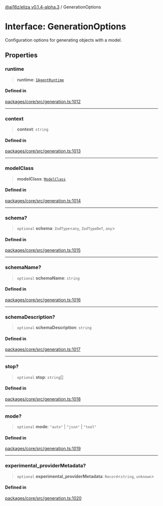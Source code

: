 [@ai16z/eliza v0.1.4-alpha.3](../index.md) / GenerationOptions

# Interface: GenerationOptions

Configuration options for generating objects with a model.

## Properties

### runtime

> **runtime**: [`IAgentRuntime`](IAgentRuntime.md)

#### Defined in

[packages/core/src/generation.ts:1012](https://github.com/madjin/eliza/blob/main/packages/core/src/generation.ts#L1012)

***

### context

> **context**: `string`

#### Defined in

[packages/core/src/generation.ts:1013](https://github.com/madjin/eliza/blob/main/packages/core/src/generation.ts#L1013)

***

### modelClass

> **modelClass**: [`ModelClass`](../enumerations/ModelClass.md)

#### Defined in

[packages/core/src/generation.ts:1014](https://github.com/madjin/eliza/blob/main/packages/core/src/generation.ts#L1014)

***

### schema?

> `optional` **schema**: `ZodType`\<`any`, `ZodTypeDef`, `any`\>

#### Defined in

[packages/core/src/generation.ts:1015](https://github.com/madjin/eliza/blob/main/packages/core/src/generation.ts#L1015)

***

### schemaName?

> `optional` **schemaName**: `string`

#### Defined in

[packages/core/src/generation.ts:1016](https://github.com/madjin/eliza/blob/main/packages/core/src/generation.ts#L1016)

***

### schemaDescription?

> `optional` **schemaDescription**: `string`

#### Defined in

[packages/core/src/generation.ts:1017](https://github.com/madjin/eliza/blob/main/packages/core/src/generation.ts#L1017)

***

### stop?

> `optional` **stop**: `string`[]

#### Defined in

[packages/core/src/generation.ts:1018](https://github.com/madjin/eliza/blob/main/packages/core/src/generation.ts#L1018)

***

### mode?

> `optional` **mode**: `"auto"` \| `"json"` \| `"tool"`

#### Defined in

[packages/core/src/generation.ts:1019](https://github.com/madjin/eliza/blob/main/packages/core/src/generation.ts#L1019)

***

### experimental\_providerMetadata?

> `optional` **experimental\_providerMetadata**: `Record`\<`string`, `unknown`\>

#### Defined in

[packages/core/src/generation.ts:1020](https://github.com/madjin/eliza/blob/main/packages/core/src/generation.ts#L1020)
